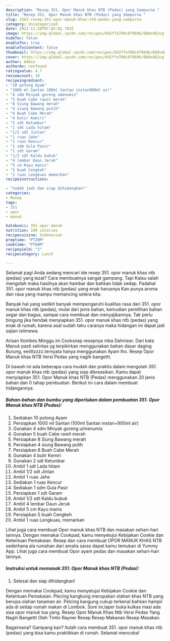```yaml
---
description: "Resep 351. Opor Manuk khas NTB (Pedas) yang Sempurna "
title: "Resep 351. Opor Manuk khas NTB (Pedas) yang Sempurna "
slug: 1562-resep-351-opor-manuk-khas-ntb-pedas-yang-sempurna
category: Uncategorized
date: 2022-11-20T07:02:02.703Z
image: https://img-global.cpcdn.com/recipes/b92ffe700c8f9b9b/680x482cq70/351-opor-manuk-khas-ntb-pedas-foto-resep-utama.jpg
hideToc: false
enableToc: true
enableTocContent: false
thumbnail: https://img-global.cpcdn.com/recipes/b92ffe700c8f9b9b/680x482cq70/351-opor-manuk-khas-ntb-pedas-foto-resep-utama.jpg
cover: https://img-global.cpcdn.com/recipes/b92ffe700c8f9b9b/680x482cq70/351-opor-manuk-khas-ntb-pedas-foto-resep-utama.jpg
author: Admin
authorAv: notfound
ratingvalue: 4.7
reviewcount: 10
recipeingredient:
- "10 potong Ayam"
- "1000 ml Santan 100ml Santan instan900ml air"
- "4 sdm Minyak goreng umenumis"
- "5 buah Cabe rawit merah"
- "8 Siung Bawang merah"
- "4 siung Bawang putih"
- "8 Buah Cabe Merah"
- "4 butir Kemiri"
- "2 sdt Ketumbar"
- "1 sdt Lada hitam"
- "1/2 sdt Jintan"
- "1 ruas Jahe"
- "1 ruas Kencur"
- "1 sdm Gula Pasir"
- "1 sdt Garam"
- "1/2 sdt Kaldu bubuk"
- "4 lembar Daun Jeruk"
- "5 cm Kayu manis"
- "5 buah Cengkeh"
- "1 ruas Lengkuas memarkan"
recipeinstructions:

- "Sudah jadi dan siap dihidangkan!"
categories:
- Resep
tags:
- 351
- opor
- manuk

katakunci: 351 opor manuk 
nutrition: 109 calories
recipecuisine: Indonesian
preptime: "PT20M"
cooktime: "PT60M"
recipeyield: "2"
recipecategory: Lunch

---
```



Selamat pagi Anda sedang mencari ide resep 351. opor manuk khas ntb (pedas) yang lezat? Cara membuatnya sangat gampang. Tapi Kalau salah mengolah maka hasilnya akan hambar dan bahkan tidak sedap. Padahal 351. opor manuk khas ntb (pedas) yang enak harusnya Kan punya aroma dan rasa yang mampu memancing selera kita.


Banyak hal yang sedikit banyak mempengaruhi kualitas rasa dari 351. opor manuk khas ntb (pedas), mulai dari jenis bahan, kemudian pemilihan bahan segar dan bagus, sampai cara membuat dan menyajikannya. Tak perlu bingung jika hendak menyiapkan 351. opor manuk khas ntb (pedas) yang enak di rumah, karena asal sudah tahu caranya maka hidangan ini dapat jadi sajian istimewa.

Arisan Kombes Minggu ini Cooksnap resepnya mba Dahniear. Dari kata Manuk pasti selintas yg terpikirkan menggunakan bahan dasar daging Burung, eeiittzzzz.ternyata hanya menggunakan Ayam lho. Resep Opor Manuk khas NTB Versi Pedas yang nagih bangettt.


Di bawah ini ada beberapa cara mudah dan praktis dalam mengolah 351. opor manuk khas ntb (pedas) yang siap dikreasikan. Kamu dapat menyiapkan 351. Opor Manuk khas NTB (Pedas) menggunakan 20 jenis bahan dan 0 tahap pembuatan. Berikut ini cara dalam membuat hidangannya.

<!--inarticleads1-->

##### Bahan-bahan dan bumbu yang diperlukan dalam pembuatan 351. Opor Manuk khas NTB (Pedas):

1. Sediakan 10 potong Ayam
1. Persiapkan 1000 ml Santan (100ml Santan instan+900ml air)
1. Gunakan 4 sdm Minyak goreng u/menumis
1. Gunakan 5 buah Cabe rawit merah
1. Persiapkan 8 Siung Bawang merah
1. Persiapkan 4 siung Bawang putih
1. Persiapkan 8 Buah Cabe Merah
1. Gunakan 4 butir Kemiri
1. Gunakan 2 sdt Ketumbar
1. Ambil 1 sdt Lada hitam
1. Ambil 1/2 sdt Jintan
1. Ambil 1 ruas Jahe
1. Sediakan 1 ruas Kencur
1. Sediakan 1 sdm Gula Pasir
1. Persiapkan 1 sdt Garam
1. Ambil 1/2 sdt Kaldu bubuk
1. Ambil 4 lembar Daun Jeruk
1. Ambil 5 cm Kayu manis
1. Persiapkan 5 buah Cengkeh
1. Ambil 1 ruas Lengkuas, memarkan


Lihat juga cara membuat Opor manuk khas NTB dan masakan sehari-hari lainnya. Dengan memakai Cookpad, kamu menyetujui Kebijakan Cookie dan Ketentuan Pemakaian. Resep dan cara membuat OPOR MANUK KHAS NTB sederhana ala rumahan dari amalia saras dapat kamu temukan di Yummy App. Lihat juga cara membuat Opor ayam pedas dan masakan sehari-hari lainnya. 

<!--inarticleads2-->

##### Instruksi untuk memasak 351. Opor Manuk khas NTB (Pedas):


1. Selesai dan siap dihidangkan!

Dengan memakai Cookpad, kamu menyetujui Kebijakan Cookie dan Ketentuan Pemakaian. Plecing kangkung merupakan olahan khas NTB yang berupa olahan tanaman air. Pelcing kangung cukup terkenal bahkan hampir ada di setiap rumah makan di Lombok. Sore ini,laper buka kulkas masi ada sisa opor manuk tua yang. Resep Opor Manuk Khas Ntb Versi Pedas Yang Nagih Bangettt Oleh Tintin Rayner Resep Resep Makanan Resep Masakan. 

Bagaimana? Gampang kan? Itulah cara membuat 351. opor manuk khas ntb (pedas) yang bisa kamu praktikkan di rumah. Selamat mencoba!
